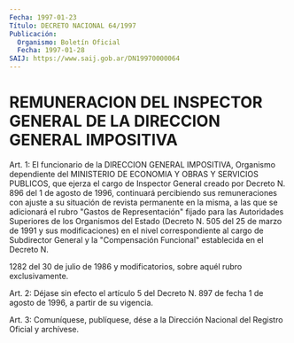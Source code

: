 ```yaml
---
Fecha: 1997-01-23
Título: DECRETO NACIONAL 64/1997
Publicación:
  Organismo: Boletín Oficial
  Fecha: 1997-01-28
SAIJ: https://www.saij.gob.ar/DN19970000064
---
```

# REMUNERACION DEL INSPECTOR GENERAL DE LA DIRECCION GENERAL IMPOSITIVA

<a id="1"></a>
Art.  1:  El  funcionario de la DIRECCION GENERAL IMPOSITIVA, Organismo  dependiente   del  MINISTERIO  DE  ECONOMIA  Y  OBRAS  Y SERVICIOS PUBLICOS, que ejerza el cargo de Inspector General creado por Decreto N. 896 del 1 de  agosto  de 1996, continuará percibiendo sus remuneraciones con ajuste a su situación  de revista permanente en la misma, a las que se adicionará el rubro "Gastos de Representación"  fijado  para  las  Autoridades Superiores  de  los Organismos del Estado (Decreto N. 505 del 25 de marzo de 1991 y sus modificaciones) en el nivel correspondiente al cargo de Subdirector General y la "Compensación Funcional" establecida  en el Decreto N.

1282  del  30 de julio de 1986 y modificatorios, sobre aquél  rubro exclusivamente.

<a id="2"></a>
Art. 2: Déjase sin efecto el artículo 5 del Decreto N. 897 de fecha 1 de agosto de 1996, a partir de su vigencia.

<a id="3"></a>
Art. 3: Comuníquese,  publíquese, dése a la Dirección Nacional del Registro Oficial y archívese.